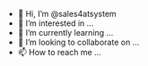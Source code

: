 - 👋 Hi, I’m @sales4atsystem
- 👀 I’m interested in ...
- 🌱 I’m currently learning ...
- 💞️ I’m looking to collaborate on ...
- 📫 How to reach me ...

<!---
sales4atsystem/sales4atsystem is a ✨ special ✨ repository because its `README.md` (this file) appears on your GitHub profile.
You can click the Preview link to take a look at your changes.
--->
